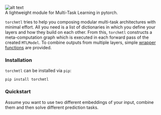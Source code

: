 ![alt text](https://github.com/chrisby/torchMTL/blob/main/torchmtl_logo.png "torchMTL Logo")    
A lightweight module for Multi-Task Learning in pytorch.

`torchmtl` tries to help you composing modular multi-task architectures with minimal effort. All you need is a list of dictionaries in which you define your layers and how they build on each other. From this, `torchmtl` constructs a meta-computation graph which is executed in each forward pass of the created `MTLModel`. To combine outputs from multiple layers, simple [wrapper functions](https://github.com/chrisby/torchMTL/blob/main/torchmtl/wrapping_layers.py) are provided.

### Installation
`torchmtl` can be installed via `pip`:
```
pip install torchmtl
```

### Quickstart
Assume you want to use two different embeddings of your input, combine them and then solve different prediction tasks.
